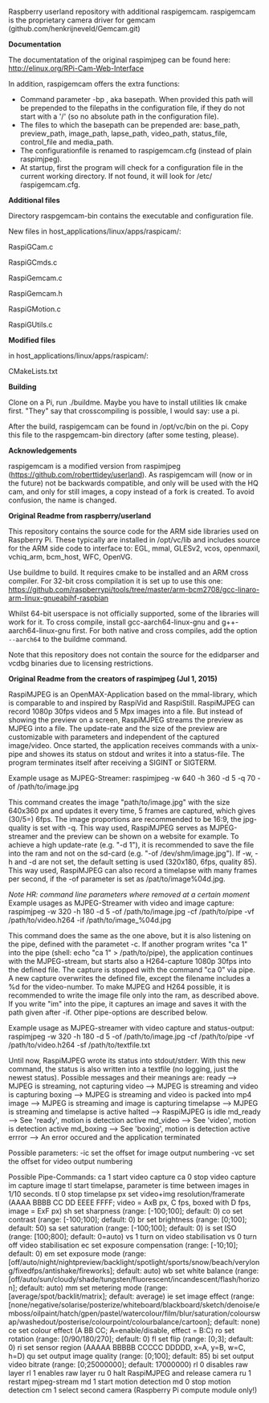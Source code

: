 Raspberry userland repository with additional raspigemcam. raspigemcam is the proprietary camera driver for gemcam (github.com/henkrijneveld/Gemcam.git)

**Documentation**

The documentatation of the original raspimjpeg can be found here: http://elinux.org/RPi-Cam-Web-Interface

In addition, raspigemcam offers the extra functions:
- Command parameter -bp <path>, aka basepath. When provided this path will be prepended to the filepaths in the configuration file, if they do not start with a '/' (so no absolute path in the configuration file).
- The files to which the basepath can be prepended are: base_path, preview_path, image_path, lapse_path, video_path, status_file, control_file and media_path.
- The configurationfile is renamed to raspigemcam.cfg (instead of plain raspimjpeg).
- At startup, first the program will check for a configuration file in the current working directory. If not found, it will look for /etc/ŕaspigemcam.cfg.


**Additional files**

Directory raspgemcam-bin contains the executable and configuration file.

New files in host_applications/linux/apps/raspicam/:

RaspiGCam.c

RaspiGCmds.c

RaspiGemcam.c

RaspiGemcam.h

RaspiGMotion.c

RaspiGUtils.c


**Modified files**

in host_applications/linux/apps/raspicam/:

CMakeLists.txt

**Building**

Clone on a Pi, run ./buildme. Maybe you have to install utilities lik cmake first. "They" say that crosscompiling is possible, I would say: use a pi.

After the build, raspigemcam can be found in /opt/vc/bin on the pi. Copy this file to the raspgemcam-bin directory (after some testing, please).

**Acknowledgements**

raspigemcam is a modified version from raspimjpeg (https://github.com/roberttidey/userland). As raspigemcam will (now or in the future) not be backwards compatible, and only will be used with the HQ cam, and only for still images, a copy instead of a fork is created. To avoid confusion, the name is changed.

**Original Readme from raspberry/userland**

This repository contains the source code for the ARM side libraries used on Raspberry Pi.
These typically are installed in /opt/vc/lib and includes source for the ARM side code to interface to:
EGL, mmal, GLESv2, vcos, openmaxil, vchiq_arm, bcm_host, WFC, OpenVG.

Use buildme to build. It requires cmake to be installed and an ARM cross compiler. For 32-bit cross compilation it is set up to use this one:
https://github.com/raspberrypi/tools/tree/master/arm-bcm2708/gcc-linaro-arm-linux-gnueabihf-raspbian

Whilst 64-bit userspace is not officially supported, some of the libraries will work for it. To cross compile, install gcc-aarch64-linux-gnu and g++-aarch64-linux-gnu first. For both native and cross compiles, add the option ```--aarch64``` to the buildme command.

Note that this repository does not contain the source for the edidparser and vcdbg binaries due to licensing restrictions.

**Original Readme from the creators of raspimjpeg (Jul 1, 2015)**

RaspiMJPEG is an OpenMAX-Application based on the mmal-library, which is comparable to and inspired by RaspiVid and RaspiStill. RaspiMJPEG can record 1080p 30fps videos and 5 Mpx images into a file. But instead of showing the preview on a screen, RaspiMJPEG streams the preview as MJPEG into a file. The update-rate and the size of the preview are customizable with parameters and independent of the captured image/video. Once started, the application receives commands with a unix-pipe and showes its status on stdout and writes it into a status-file. The program terminates itself after receiving a SIGINT or SIGTERM.

Example usage as MJPEG-Streamer: raspimjpeg -w 640 -h 360 -d 5 -q 70 -of /path/to/image.jpg

This command creates the image "path/to/image.jpg" with the size 640x360 px and updates it every time, 5 frames are captured, which gives (30/5=) 6fps. The image proportions are recommended to be 16:9, the jpg-quality is set with -q. This way used, RaspiMJPEG serves as MJPEG-streamer and the preview can be shown on a website for example. To achieve a high update-rate (e.g. "-d 1"), it is recommended to save the file into the ram and not on the sd-card (e.g. "-of /dev/shm/image.jpg"). If -w, -h and -d are not set, the default setting is used (320x180, 6fps, quality 85). This way used, RaspiMJPEG can also record a timelapse with many frames per second, if the -of parameter is set as /pat/to/image%04d.jpg.

*Note HR: command line parameters where removed at a certain moment*
Example usages as MJPEG-Streamer with video and image capture: raspimjpeg -w 320 -h 180 -d 5 -of /path/to/image.jpg -cf /path/to/pipe -vf /path/to/video.h264 -if /path/to/image_%04d.jpg

This command does the same as the one above, but it is also listening on the pipe, defined with the parametet -c. If another program writes "ca 1" into the pipe (shell: echo "ca 1" > /path/to/pipe), the application continues with the MJPEG-stream, but starts also a H264-capture 1080p 30fps into the defined file. The capture is stopped with the command "ca 0" via pipe. A new capture overwrites the defined file, except the filename includes a %d for the video-number. To make MJPEG and H264 possible, it is recommended to write the image file only into the ram, as described above. If you write "im" into the pipe, it captures an image and saves it with the path given after -if. Other pipe-options are described below.

Example usage as MJPEG-streamer with video capture and status-output: raspimjpeg -w 320 -h 180 -d 5 -of /path/to/image.jpg -cf /path/to/pipe -vf /path/to/video.h264 -sf /path/to/textfile.txt

Until now, RaspiMJPEG wrote its status into stdout/stderr. With this new command, the status is also written into a textfile (no logging, just the newest status). Possible messages and their meanings are: ready --> MJPEG is streaming, not capturing video --> MJPEG is streaming and video is capturing boxing --> MJPEG is streaming and video is packed into mp4 image --> MJPEG is streaming and image is capturing timelapse --> MJPEG is streaming and timelapse is active halted --> RaspiMJPEG is idle md_ready --> See 'ready', motion is detection active md_video --> See 'video', motion is detection active md_boxing --> See 'boxing', motion is detection active errror --> An error occured and the application terminated

Possible parameters: -ic set the offset for image output numbering -vc set the offset for video output numbering

Possible Pipe-Commands: ca 1 start video capture ca 0 stop video capture im capture image tl start timelapse, parameter is time between images in 1/10 seconds. tl 0 stop timelapse px set video+img resolution/framerate (AAAA BBBB CC DD EEEE FFFF; video = AxB px, C fps, boxed with D fps, image = ExF px) sh set sharpness (range: [-100;100]; default: 0) co set contrast (range: [-100;100]; default: 0) br set brightness (range: [0;100]; default: 50) sa set saturation (range: [-100;100]; default: 0) is set ISO (range: [100;800]; default: 0=auto) vs 1 turn on video stabilisation vs 0 turn off video stabilisation ec set exposure compensation (range: [-10;10]; default: 0) em set exposure mode (range: [off/auto/night/nightpreview/backlight/spotlight/sports/snow/beach/verylong/fixedfps/antishake/fireworks]; default: auto) wb set white balance (range: [off/auto/sun/cloudy/shade/tungsten/fluorescent/incandescent/flash/horizon]; default: auto) mm set metering mode (range: [average/spot/backlit/matrix]; default: average) ie set image effect (range: [none/negative/solarise/posterize/whiteboard/blackboard/sketch/denoise/emboss/oilpaint/hatch/gpen/pastel/watercolour/film/blur/saturation/colourswap/washedout/posterise/colourpoint/colourbalance/cartoon]; default: none) ce set colour effect (A BB CC; A=enable/disable, effect = B:C) ro set rotation (range: [0/90/180/270]; default: 0) fl set flip (range: [0;3]; default: 0) ri set sensor region (AAAAA BBBBB CCCCC DDDDD, x=A, y=B, w=C, h=D) qu set output image quality (range: [0;100]; default: 85) bi set output video bitrate (range: [0;25000000]; default: 17000000) rl 0 disables raw layer rl 1 enables raw layer ru 0 halt RaspiMJPEG and release camera ru 1 restart mjpeg-stream md 1 start motion detection md 0 stop motion detection cm 1 select second camera (Raspberry Pi compute module only!)


